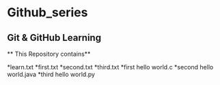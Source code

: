 # Github_series
## Git & GitHub Learning

** This Repository contains**

   *learn.txt
   *first.txt
   *second.txt
   *third.txt
   *first hello world.c
   *second hello world.java
   *third hello world.py
   
   


   
   
